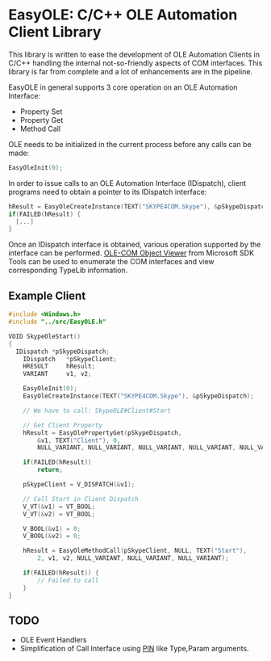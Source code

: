 EasyOLE: C/C++ OLE Automation Client Library
============================================

This library is written to ease the development of OLE Automation Clients in C/C++ handling the internal not-so-friendly aspects of COM interfaces. This library is far from complete and a lot of enhancements are in the pipeline.

EasyOLE in general supports 3 core operation on an OLE Automation Interface:

* Property Set
* Property Get
* Method Call

OLE needs to be initialized in the current process before any calls can be made:

```C
EasyOleInit(0);
```


In order to issue calls to an OLE Automation Interface (IDispatch), client programs need to obtain a pointer to its IDispatch interface:

```C
hResult = EasyOleCreateInstance(TEXT("SKYPE4COM.Skype"), &pSkypeDispatch);
if(FAILED(hResult) {
  [...]
}
```

Once an IDispatch interface is obtained, various operation supported by the interface can be performed. [OLE-COM Object Viewer](http://msdn.microsoft.com/en-us/library/windows/desktop/ms688269\(v=vs.85\).aspx) from Microsoft SDK Tools can be used to enumerate the COM interfaces and view corresponding TypeLib information.

Example Client
---------------

```C
#include <Windows.h>
#include "../src/EasyOLE.h"

VOID SkypeOleStart()
{
  IDispatch	*pSkypeDispatch;
	IDispatch	*pSkypeClient;
	HRESULT		hResult;
	VARIANT		v1, v2;

	EasyOleInit(0);
	EasyOleCreateInstance(TEXT("SKYPE4COM.Skype"), &pSkypeDispatch);

	// We have to call: SkypeOLE#Client#Start

	// Get Client Property
	hResult = EasyOlePropertyGet(pSkypeDispatch,
		&v1, TEXT("Client"), 0,
		NULL_VARIANT, NULL_VARIANT, NULL_VARIANT, NULL_VARIANT, NULL_VARIANT);

	if(FAILED(hResult))
		return;

	pSkypeClient = V_DISPATCH(&v1);

	// Call Start in Client Dispatch
	V_VT(&v1) = VT_BOOL;
	V_VT(&v2) = VT_BOOL;

	V_BOOL(&v1) = 0;
	V_BOOL(&v2) = 0;

	hResult = EasyOleMethodCall(pSkypeClient, NULL, TEXT("Start"),
		2, v1, v2, NULL_VARIANT, NULL_VARIANT, NULL_VARIANT);

	if(FAILED(hResult)) {
		// Failed to call
	}
}
```

TODO
-----

* OLE Event Handlers
* Simplification of Call Interface using [PIN](http://www.pintool.org) like Type,Param arguments.